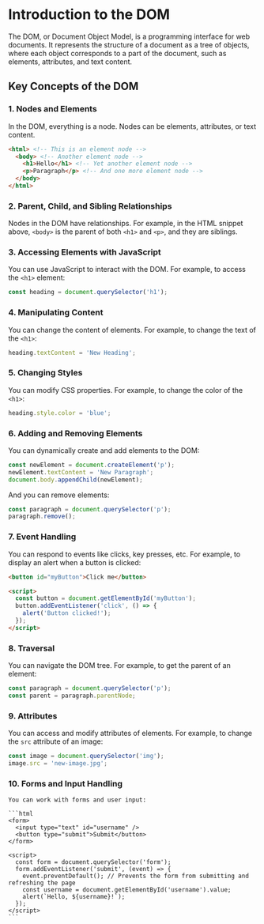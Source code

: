 # Introduction to the DOM
The DOM, or Document Object Model, is a programming interface for web documents. It represents the structure of a document as a tree of objects, where each object corresponds to a part of the document, such as elements, attributes, and text content.

## Key Concepts of the DOM

### 1. Nodes and Elements

   In the DOM, everything is a node. Nodes can be elements, attributes, or text content.

   ```html
   <html> <!-- This is an element node -->
     <body> <!-- Another element node -->
       <h1>Hello</h1> <!-- Yet another element node -->
       <p>Paragraph</p> <!-- And one more element node -->
     </body>
   </html>
   ```

### 2. Parent, Child, and Sibling Relationships

   Nodes in the DOM have relationships. For example, in the HTML snippet above, `<body>` is the parent of both `<h1>` and `<p>`, and they are siblings.

### 3. Accessing Elements with JavaScript

   You can use JavaScript to interact with the DOM. For example, to access the `<h1>` element:

   ```javascript
   const heading = document.querySelector('h1');
   ```

### 4. Manipulating Content

   You can change the content of elements. For example, to change the text of the `<h1>`:

   ```javascript
   heading.textContent = 'New Heading';
   ```

### 5. Changing Styles

   You can modify CSS properties. For example, to change the color of the `<h1>`:

   ```javascript
   heading.style.color = 'blue';
   ```

### 6. Adding and Removing Elements

   You can dynamically create and add elements to the DOM:

   ```javascript
   const newElement = document.createElement('p');
   newElement.textContent = 'New Paragraph';
   document.body.appendChild(newElement);
   ```

   And you can remove elements:

   ```javascript
   const paragraph = document.querySelector('p');
   paragraph.remove();
   ```

### 7. Event Handling

   You can respond to events like clicks, key presses, etc. For example, to display an alert when a button is clicked:

   ```html
   <button id="myButton">Click me</button>

   <script>
     const button = document.getElementById('myButton');
     button.addEventListener('click', () => {
       alert('Button clicked!');
     });
   </script>
   ```

### 8. Traversal

   You can navigate the DOM tree. For example, to get the parent of an element:

   ```javascript
   const paragraph = document.querySelector('p');
   const parent = paragraph.parentNode;
   ```

### 9. Attributes

   You can access and modify attributes of elements. For example, to change the `src` attribute of an image:

   ```javascript
   const image = document.querySelector('img');
   image.src = 'new-image.jpg';
   ```

### 10. Forms and Input Handling

    You can work with forms and user input:

    ```html
    <form>
      <input type="text" id="username" />
      <button type="submit">Submit</button>
    </form>

    <script>
      const form = document.querySelector('form');
      form.addEventListener('submit', (event) => {
        event.preventDefault(); // Prevents the form from submitting and refreshing the page
        const username = document.getElementById('username').value;
        alert(`Hello, ${username}!`);
      });
    </script>
    ```
